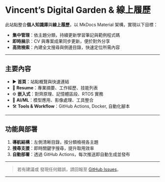 # Vincent’s Digital Garden & 線上履歷

此站點整合**個人知識庫**與**線上履歷**，以 MkDocs Material 架構，實現以下目標：

* **集中管理**：依主題分類，持續更新學習筆記與範例程式碼
* **即時展示**：CV 與專案成果同步更新，便於對外分享
* **高效檢索**：內建全文搜尋與側邊目錄，快速定位所需內容

---

## 主要內容

* ▶️ **首頁**：站點概覽與快速連結
* 📄 **Resume**：專業摘要、工作經歷、技能列表
* ⚙️ **嵌入式**：對齊原理、記憶體區段、RTOS 實務
* 🤖 **AI/ML**：模型應用、影像處理、工具整合
* 🛠️ **Tools & Workflow**：GitHub Actions, Docker, 自動化腳本

---

## 功能與部署

1. **導航結構**：左側清晰目錄，按分類檢視各主題
2. **搜尋支援**：即時關鍵字搜尋，提升取用效率
3. **自動部署**：透過 GitHub Actions，每次推送即自動生成並發布

---

> 若有建議或 發現任何錯誤，請回報至 [GitHub Issues](https://github.com/your-username/DigitalGarden/issues)。

---
